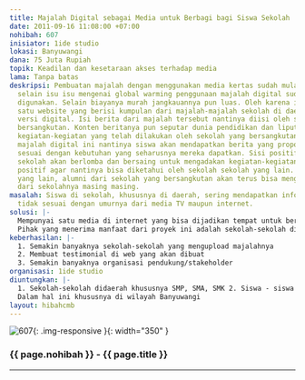 ```yaml
---
title: Majalah Digital sebagai Media untuk Berbagi bagi Siswa Sekolah
date: 2011-09-16 11:08:00 +07:00
nohibah: 607
inisiator: 1ide studio
lokasi: Banyuwangi
dana: 75 Juta Rupiah
topik: Keadilan dan kesetaraan akses terhadap media
lama: Tanpa batas
deskripsi: Pembuatan majalah dengan menggunakan media kertas sudah mulai ditinggalkan,
  selain isu isu mengenai global warming penggunaan majalah digital sudah mulai banyak
  digunakan. Selain biayanya murah jangkauannya pun luas. Oleh karena itu perlu dibuat
  satu website yang berisi kumpulan dari majalah-majalah sekolah di daerah dengan
  versi digital. Isi berita dari majalah tersebut nantinya diisi oleh sekolah yang
  bersangkutan. Konten beritanya pun seputar dunia pendidikan dan liputan mengenai
  kegiatan-kegiatan yang telah dilakukan oleh sekolah yang bersangkutan. Dengan adanya
  majalah digital ini nantinya siswa akan mendapatkan berita yang proporsional yang
  sesuai dengan kebutuhan yang seharusnya mereka dapatkan. Sisi positifnya setiap
  sekolah akan berlomba dan bersaing untuk mengadakan kegiatan-kegiatan yang bersifat
  positif agar nantinya bisa diketahui oleh sekolah sekolah yang lain. Sisi positif
  yang lain, alumni dari sekolah yang bersangkutan akan terus bisa mengetahui perkembangan
  dari sekolahnya masing masing.
masalah: Siswa di sekolah, khususnya di daerah, sering mendapatkan informasi yang
  tidak sesuai dengan umurnya dari media TV maupun internet.
solusi: |-
  Mempunyai satu media di internet yang bisa dijadikan tempat untuk berbagi inspirasi, memacu semangat, perfikir positif, antar sekolah sekolah khususnya di daerah.
  Pihak yang menerima manfaat dari proyek ini adalah sekolah-sekolah di daerah, siswa, alumni sekolah, orang tua, lembaga pendukung lain, dan dinas pendidikan. Dalam hal ini khususnya di wilayah Banyuwangi.
keberhasilan: |-
  1. Semakin banyaknya sekolah-sekolah yang mengupload majalahnya
  2. Membuat testimonial di web yang akan dibuat
  3. Semakin banyaknya organisasi pendukung/stakeholder
organisasi: 1ide studio
diuntungkan: |-
  1. Sekolah-sekolah didaerah khususnya SMP, SMA, SMK 2. Siswa - siswa yang bersangkutan 3. Alumni Sekolah 4. Orang tua siswa 5. Pendukung/ support dari lembaga lain 6. Dinas Pendidikan
  Dalam hal ini khususnya di wilayah Banyuwangi
layout: hibahcmb
---
```


![607](/static/img/hibahcmb/607.png){: .img-responsive }{: width="350" }

### {{ page.nohibah }} - {{ page.title }}

---
